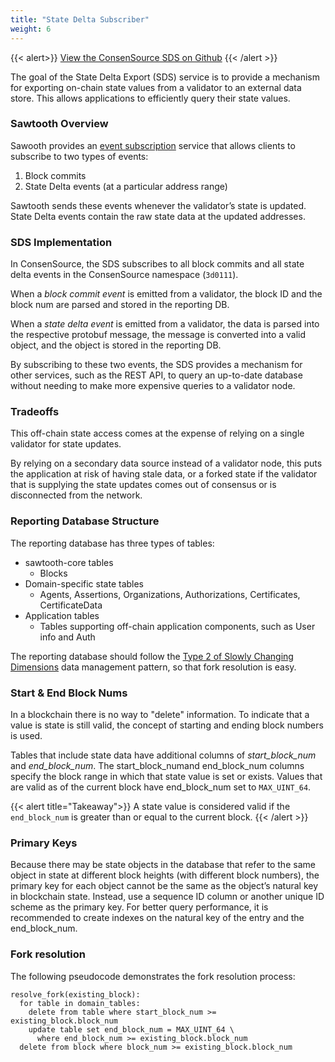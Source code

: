 ```yaml
---
title: "State Delta Subscriber"
weight: 6
---
```


{{< alert>}}
[View the ConsenSource SDS on Github](https://github.com/target/consensource-sds/tree/master)
{{< /alert >}}

The goal of the State Delta Export (SDS) service is to provide a mechanism for exporting on-chain state values from a validator to an external data store. This allows applications to efficiently query their state values. 

### Sawtooth Overview
Sawooth provides an [event subscription](https://sawtooth.hyperledger.org/docs/core/nightly/1-1/app_developers_guide/about_event_subscriptions.html) service that allows clients to subscribe to two types of events:

1. Block commits
2. State Delta events (at a particular address range)

Sawtooth sends these events whenever the validator’s state is updated. State Delta events contain the raw state data at the updated addresses. 

### SDS Implementation

In ConsenSource, the SDS subscribes to all block commits and all state delta events in the ConsenSource namespace (`3d0111`). 

When a *block commit event* is emitted from a validator, the block ID and the block num are parsed and stored in the reporting DB.

When a *state delta event* is emitted from a validator, the data is parsed into the respective protobuf message, the message is converted into a valid object, and the object is stored in the reporting DB. 

By subscribing to these two events, the SDS provides a mechanism for other services, such as the REST API, to query an up-to-date database without needing to make more expensive queries to a validator node.

### Tradeoffs

This off-chain state access comes at the expense of relying on a single validator for state updates. 

By relying on a secondary data source instead of a validator node, this puts the application at risk of having stale data, or a forked state if the validator that is supplying the state updates comes out of consensus or is disconnected from the network. 

### Reporting Database Structure

<!-- TODO: Update the DB Schema diagram with latest schema -->
<!-- ![DB Schema](https://github.com/target/consensource-docs/blob/master/content/docs/developer/Application%20Developer's%20Guide/SDS/ConsenSource_DBSchema.png?raw=true) -->

The reporting database has three types of tables: 

- sawtooth-core tables 
  - Blocks
- Domain-specific state tables 
  - Agents, Assertions, Organizations, Authorizations, Certificates, CertificateData
- Application tables 
  - Tables supporting off-chain application components, such as User info and Auth

The reporting database should follow the [Type 2 of Slowly Changing Dimensions](https://en.wikipedia.org/wiki/Slowly_changing_dimension#Type_2:_add_new_row) data management pattern, so that fork resolution is easy.

### Start & End Block Nums

In a blockchain there is no way to "delete" information. To indicate that a value is state is still valid, the concept of starting and ending block numbers is used.

Tables that include state data have additional columns of *start_block_num* and *end_block_num*. The ​start_block_num​ and ​end_block_num​ columns specify the block range in which that state value is set or exists. Values that are valid as of the current block have ​end_block_num​ set to `MAX_UINT_64`.

{{< alert title="Takeaway">}}
A state value is considered valid if the `end_block_num` is greater than or equal to the current block. 
{{< /alert >}}

### Primary Keys

Because there may be state objects in the database that refer to the same object in state at different block heights (with different block numbers), the primary key for each object cannot be the same as the object’s natural key in blockchain state. Instead, use a sequence ID column or another unique ID scheme as the primary key. For better query performance, it is recommended to create indexes on the natural key of the entry and the end_block_num.

### Fork resolution

The following pseudocode demonstrates the fork resolution process:

```
resolve_fork(existing_block):
  for table in domain_tables:
    delete from table where start_block_num >= existing_block.block_num
    update table set end_block_num = MAX_UINT_64 \
      where end_block_num >= existing_block.block_num
  delete from block where block_num >= existing_block.block_num
```
